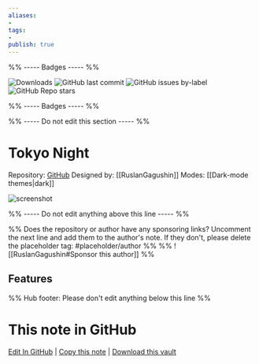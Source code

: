 ```yaml
---
aliases:
- 
tags: 
- 
publish: true
---
```


%% ----- Badges ----- %%

![Downloads](https://img.shields.io/badge/downloads-31442-573E7A?style=for-the-badge&logo=)
![GitHub last commit](https://img.shields.io/github/last-commit/RuslanGagushin/Tokyo-Night-Obsidian-Theme?color=573E7A&label=last%20update&logo=github&style=for-the-badge)
![GitHub issues by-label](https://img.shields.io/github/issues/RuslanGagushin/Tokyo-Night-Obsidian-Theme/help%20wanted?color=573E7A&logo=github&style=for-the-badge) 
![GitHub Repo stars](https://img.shields.io/github/stars/RuslanGagushin/Tokyo-Night-Obsidian-Theme?color=573E7A&logo=github&style=for-the-badge)

%% ----- Badges ----- %%

%% ----- Do not edit this section ----- %%

# Tokyo Night

Repository: [GitHub](https://github.com/RuslanGagushin/Tokyo-Night-Obsidian-Theme)
Designed by: [[RuslanGagushin]]
Modes: [[Dark-mode themes|dark]]



![screenshot](https://github.com/RuslanGagushin/Tokyo-Night-Obsidian-Theme/raw/HEAD/screenshot.png)

%% ----- Do not edit anything above this line ----- %% 

%% Does the repository or author have any sponsoring links? Uncomment the next line and add them to the author's note. If they don't, please delete the placeholder tag: #placeholder/author %%
%% ![[RuslanGagushin#Sponsor this author]] %%


## Features



%% Hub footer: Please don't edit anything below this line %%

# This note in GitHub

<span class="git-footer">[Edit In GitHub](https://github.dev/obsidian-community/obsidian-hub/blob/main/02%20-%20Community%20Expansions/02.05%20All%20Community%20Expansions/Themes/Tokyo%20Night.md "git-hub-edit-note") | [Copy this note](https://raw.githubusercontent.com/obsidian-community/obsidian-hub/main/02%20-%20Community%20Expansions/02.05%20All%20Community%20Expansions/Themes/Tokyo%20Night.md "git-hub-copy-note") | [Download this vault](https://github.com/obsidian-community/obsidian-hub/archive/refs/heads/main.zip "git-hub-download-vault") </span>
